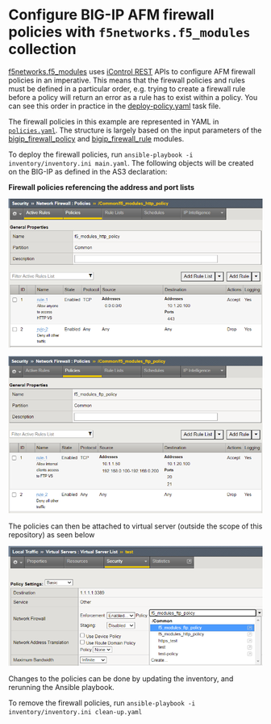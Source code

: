 # Configure BIG-IP AFM firewall policies with `f5networks.f5_modules` collection

[f5networks.f5_modules](https://clouddocs.f5.com/products/orchestration/ansible/devel/f5_modules/getting_started.html) uses [iControl REST](https://clouddocs.f5.com/api/icontrol-rest/) APIs to configure AFM firewall policies in an imperative. This means that the firewall policies and rules must be defined in a particular order, e.g. trying to create a firewall rule before a policy will return an error as a rule has to exist within a policy. You can see this order in practice in the [deploy-policy.yaml](tasks/deploy-policy.yaml) task file.

The firewall policies in this example are represented in YAML in [`policies.yaml`](inventory/host_vars/bigip01/policies.yaml). The structure is largely based on the input parameters of the [bigip_firewall_policy](https://docs.ansible.com/ansible/latest/collections/f5networks/f5_modules/bigip_firewall_policy_module.html#ansible-collections-f5networks-f5-modules-bigip-firewall-policy-module) and [bigip_firewall_rule](https://docs.ansible.com/ansible/latest/collections/f5networks/f5_modules/bigip_firewall_rule_module.html#ansible-collections-f5networks-f5-modules-bigip-firewall-rule-module) modules.

To deploy the firewall policies, run `ansible-playbook -i inventory/inventory.ini main.yaml`. The following objects will be created on the BIG-IP as defined in the AS3 declaration:

**Firewall policies referencing the address and port lists**

![](images/f5_modules_http_policy.png)

![](images/f5_modules_ftp_policy.png)

The policies can then be attached to virtual server (outside the scope of this repository) as seen below

![](images/f5_modules_attach_to_vs.png)

Changes to the policies can be done by updating the inventory, and rerunning the Ansible playbook.

To remove the firewall policies, run `ansible-playbook -i inventory/inventory.ini clean-up.yaml`
